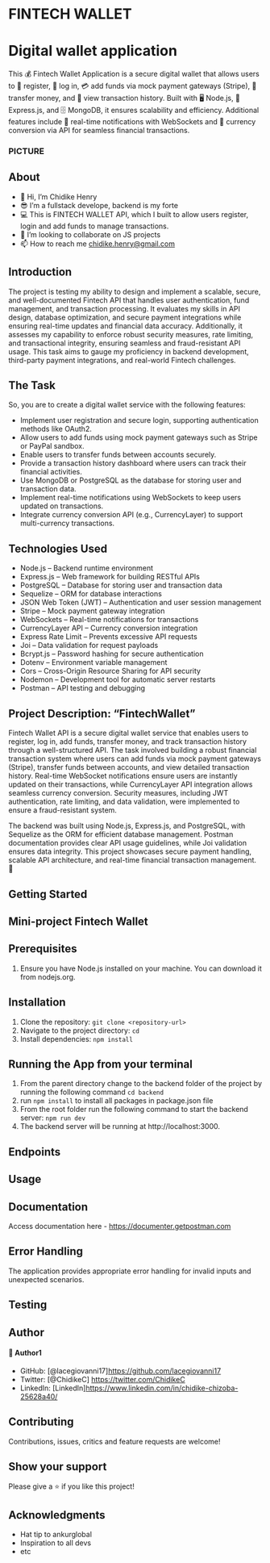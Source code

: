 # FINTECH WALLET
# Digital wallet application
This 💰 Fintech Wallet Application is a secure digital wallet that allows users to 🔐 register, 🔑 log in, 💳 add funds via mock payment gateways (Stripe), 
💸 transfer money, and 📜 view transaction history. Built with 🖥️ Node.js, 🚀 Express.js, and 🗄️ MongoDB, it ensures scalability and efficiency. 
Additional features include 🔔 real-time notifications with WebSockets and 💱 currency conversion via API for seamless financial transactions.

### PICTURE

## About 
* 👋 Hi, I’m Chidike Henry
* 😎 I’m a fullstack develope, backend is my forte
* 💻 This is FINTECH WALLET API, which I built to allow users register, login and add funds to manage transactions. 
* 💞️ I’m looking to collaborate on JS projects
* 📫 How to reach me chidike.henry@gmail.com


## Introduction
The project is testing my ability to design and implement a scalable, secure, and well-documented Fintech API that handles user authentication, 
fund management, and transaction processing. It evaluates my skills in API design, database optimization, and secure payment integrations 
while ensuring real-time updates and financial data accuracy. Additionally, it assesses my capability to enforce robust security measures, 
rate limiting, and transactional integrity, ensuring seamless and fraud-resistant API usage. This task aims to gauge my proficiency in backend development, 
third-party payment integrations, and real-world Fintech challenges.


## The Task
So, you are to create a digital wallet service with the following features:

* Implement user registration and secure login, supporting authentication methods like OAuth2.
* Allow users to add funds using mock payment gateways such as Stripe or PayPal sandbox.
* Enable users to transfer funds between accounts securely.
* Provide a transaction history dashboard where users can track their financial activities.
* Use MongoDB or PostgreSQL as the database for storing user and transaction data.
* Implement real-time notifications using WebSockets to keep users updated on transactions.
* Integrate currency conversion API (e.g., CurrencyLayer) to support multi-currency transactions.

## Technologies Used
* Node.js – Backend runtime environment
* Express.js – Web framework for building RESTful APIs
* PostgreSQL – Database for storing user and transaction data
* Sequelize – ORM for database interactions
* JSON Web Token (JWT) – Authentication and user session management
* Stripe – Mock payment gateway integration
* WebSockets – Real-time notifications for transactions
* CurrencyLayer API – Currency conversion integration
* Express Rate Limit – Prevents excessive API requests
* Joi – Data validation for request payloads
* Bcrypt.js – Password hashing for secure authentication
* Dotenv – Environment variable management
* Cors – Cross-Origin Resource Sharing for API security
* Nodemon – Development tool for automatic server restarts
* Postman – API testing and debugging



## Project Description: “FintechWallet”

Fintech Wallet API is a secure digital wallet service that enables users to register, log in, add funds, transfer money, and track transaction history through a well-structured API.
The task involved building a robust financial transaction system where users can add funds via mock payment gateways (Stripe), transfer funds between accounts,
and view detailed transaction history. Real-time WebSocket notifications ensure users are instantly updated on their transactions, 
while CurrencyLayer API integration allows seamless currency conversion. Security measures, including JWT authentication, rate limiting, and data validation, 
were implemented to ensure a fraud-resistant system.

The backend was built using Node.js, Express.js, and PostgreSQL, with Sequelize as the ORM for efficient database management. 
Postman documentation provides clear API usage guidelines, while Joi validation ensures data integrity. This project showcases secure payment handling, 
scalable API architecture, and real-time financial transaction management. 🚀

## Getting Started
## Mini-project   Fintech Wallet

## Prerequisites
1. Ensure you have Node.js installed on your machine. You can download it from nodejs.org.

## Installation
1. Clone the repository: `git clone <repository-url>`
2. Navigate to the project directory: `cd `
3. Install dependencies: `npm install`

## Running the App from your terminal
1. From the parent directory change to the backend folder of the project by running the following command `cd backend`
2. run `npm install` to install all packages in package.json file
3. From the root folder run the following command to start the backend server: `npm run dev` 
4. The backend server will be running at http://localhost:3000.

## Endpoints


## Usage

## Documentation
Access documentation here - https://documenter.getpostman.com

## Error Handling
The application provides appropriate error handling for invalid inputs and unexpected scenarios.

## Testing

## Author

#### 👤 Author1
- GitHub: [@lacegiovanni17]https://github.com/lacegiovanni17
- Twitter: [@ChidikeC] https://twitter.com/ChidikeC
- LinkedIn: [LinkedIn]https://www.linkedin.com/in/chidike-chizoba-25628a40/

## Contributing 
Contributions, issues, critics and feature requests are welcome!

## Show your support
Please give a ⭐️ if you like this project! 

## Acknowledgments
- Hat tip to ankurglobal
- Inspiration to all devs
- etc
